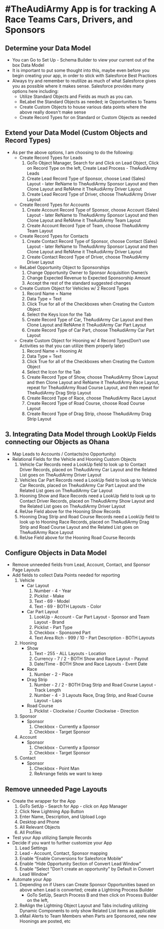 # #TheAudiArmy App is for tracking A Race Teams Cars, Drivers, and Sponsors

## Determine your Data Model

- You can Go to Set Up - Schema Builder to view your current out of the box Data Model
- It is important to put some thought into this, maybe even before you begin creating your app, in order to stick with Salesforce Best Practices
- Always try and remember to reutilize as much of what Salesforce gives you as possible where it makes sense. Salesforce provides many options here including:
  - Utilize Standard Objects and Fields as much as you can.
  - ReLabel the Standard Objects as needed; ie Opportunities to Teams
  - Create Custom Objects to house various data points where the above really doesn't make sense
  - Create Record Types for on Standard or Custom Objects as needed

## Extend your Data Model (Custom Objects and Record Types)

- As per the above options, I am choosing to do the following:
  - Create Record Types for Leads
    1. GoTo Object Manager, Search for and Click on Lead Object, Click on Record Type on the left, Create Lead Process - TheAudiArmy Leads
    2. Create Lead Record Type of Sponsor, choose Lead (Sales) Layout - later ReName to TheAudiArmy Sponsor Layout and then Clone Layout and ReNAme it TheAudiArmy Driver Layout
    3. Create Lead Record Type of Driver, choose TheAudiArmy Driver Layout
  - Create Record Types for Accounts
    1. Create Account Record Type of Sponsor, choose Account (Sales) Layout - later ReName to TheAudiArmy Sponsor Layout and then Clone Layout and ReNAme it TheAudiArmy Team Layout
    2. Create Account Record Type of Team, choose TheAudiArmy Team Layout
  - Create Record Types for Contacts
    1. Create Contact Record Type of Sponsor, choose Contact (Sales) Layout - later ReName to TheAudiArmy Sponsor Layout and then Clone Layout and ReNAme it TheAudiArmy Driver Layout
    2. Create Contact Record Type of Driver, choose TheAudiArmy Driver Layout
  - ReLabel Opportunity Object to Sponsorships
    1. Change Opportunity Owner to Sponsor Acquisition Owner/s
    2. Change Expected Revenue to Expected Sponsorship Amount
    3. Accept the rest of the standard suggested changes
  - Create Custom Object for Vehicles w/ 2 Record Types
    1. Record Name = Name
    2. Data Type = Text
    3. Click True for all of the Checkboxes when Creating the Custom Object
    4. Select the Keys Icon for the Tab
    5. Create Record Type of Car, TheAudiArmy Car Layout and then Clone Layout and ReNAme it TheAudiArmy Car Part Layout
    6. Create Record Type of Car Part, choose TheAudiArmy Car Part Layout
  - Create Custom Object for Hooning w/ 4 Record Types(Don’t use Activities so that you can utilize them properly later)
    1. Record Name = Hooning At
    2. Data Type = Text
    3. Click True for all of the Checkboxes when Creating the Custom Object
    4. Select the Icon for the Tab
    5. Create Record Type of Show, choose TheAudiArmy Show Layout and then Clone Layout and ReName it TheAudiArmy Race Layout, repeat for TheAudiArmy Road Course Layout, and then repeat for TheAudiArmy Drag Strip Layout
    6. Create Record Type of Race, choose TheAudiArmy Race Layout
    7. Create Record Type of Road Course, choose Road Course Layout
    8. Create Record Type of Drag Strip, choose TheAudiArmy Drag Strip Layout

## 3. Integrating Data Model through LookUp Fields connecting our Objects as Ohana

- Map Leads to Accounts / Contacts(no Opportunity)
- Relational Fields for the Vehicle and Hooning Custom Objects
  1. Vehicle Car Records need a LookUp field to look up to Contact Driver Records, placed on TheAudiArmy Car Layout and the Related List goes on TheAudiArmy Driver Layout
  2. Vehicles Car Part Records need a LookUp field to look up to Vehicle Car Records, placed on TheAudiArmy Car Part Layout and the Related List goes on TheAudiArmy Car Layout
  3. Hooning Show and Race Records need a LookUp field to look up to Contact Driver Records, placed on TheAudiArmy Show Layout and the Related List goes on TheAudiArmy Driver Layout
  4. ReUse Field above for the Hooning Show Records
  5. Hooning Drag Strip and Road Course Records need a LookUp field to look up to Hooning Race Records, placed on TheAudiArmy Drag Strip and Road Course Layout and the Related List goes on TheAudiArmy Race Layout
  6. ReUse Field above for the Hooning Road Course Records

## Configure Objects in Data Model

- Remove unneeded fields from Lead, Account, Contact, and Sponsor Page Layouts
- Add fields to collect Data Points needed for reporting
  1. Vehicle
     - Car Layout
       1. Number - 4 - Year
       2. Picklist - Make
       3. Text - 69 - Model
       4. Text - 69 - BOTH Layouts - Color
     - Car Part Layout
       1. LookUp - Account - Car Part Layout - Sponsor and Team Layout - Brand
       2. Picklist - Part Type
       3. Checkbox - Sponsored Part
       4. Text Area Rich - 999 / 10 - Part Description - BOTH Layouts
  2. Hooning
     - Show
       1. Text - 255 - ALL Layouts - Location
       2. Currency - 7 / 2 - BOTH Show and Race Layout - Payout
       3. Date/Time - BOTH Show and Race Layouts - Event Date
     - Race
       1. Number - 2 - Place
     - Drag Strip
       1. Number - 2 / 2 - BOTH Drag Strip and Road Course Layout - Track Length
       2. Number - 4 - 3 Layouts Race, Drag Strip, and Road Course Layout - Laps
     - Road Course
       1. Picklist - Clockwise / Counter Clockwise - Direction
  3. Sponsor
     - Sponsor
       1. Checkbox - Currently a Sponsor
       2. Checkbox - Target Sponsor
  4. Account
     - Sponsor
       1. Checkbox - Currently a Sponsor
       2. Checkbox - Target Sponsor
  5. Contact
     - Sponsor
       1. Checkbox - Point Man
       2. ReArrange fields we want to keep

## Remove unneeded Page Layouts

- Create the wrapper for the App
  1. GoTo SetUp - Search for App - click on App Manager
  2. Click New Lightning App Button
  3. Enter Name, Description, and Upload Logo
  4. Desktop and Phone
  5. All Relevant Objects
  6. All Profiles
- Test your App utilizing Sample Records
- Decide if you want to further customize your App
  1. Lead Settings
  2. Lead - Account, Contact, Sponsor mapping
  3. Enable “Enable Conversions for Salesforce Mobile”
  4. Enable “Hide Opportunity Section of Convert Lead Window”
  5. Enable “Select "Don't create an opportunity" by Default in Convert Lead Window”
- Automate your App
  1. Depending on if Users can Create Sponsor Opportunities based on above when Lead is converted; create a Lightning Process Builder
     - GoTo SetUp, Search Process B and then click on Process Builder on the left,
  2. ReAlign the Lightning Object Layout and Tabs including utilizing Dynamic Components to only show Related List items as applicable
  3. eMail Alerts to Team Members when Parts are Sponsored, new new Hoonings are posted, etc
